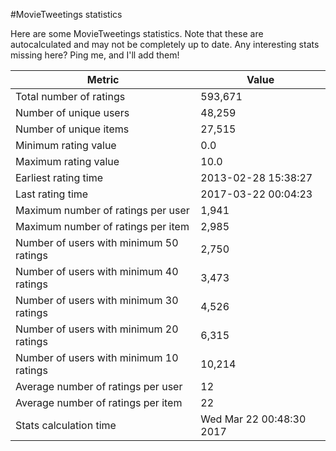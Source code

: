 #MovieTweetings statistics

Here are some MovieTweetings statistics. Note that these are autocalculated and may not be completely up to date. Any interesting stats missing here? Ping me, and I'll add them!

Metric | Value
--- | ---
Total number of ratings                 | 593,671
Number of unique users                  | 48,259
Number of unique items                  | 27,515
Minimum rating value                    | 0.0
Maximum rating value                    | 10.0
Earliest rating time                    | 2013-02-28 15:38:27
Last rating time                        | 2017-03-22 00:04:23
Maximum number of ratings per user      | 1,941
Maximum number of ratings per item      | 2,985
Number of users with minimum 50 ratings | 2,750
Number of users with minimum 40 ratings | 3,473
Number of users with minimum 30 ratings | 4,526
Number of users with minimum 20 ratings | 6,315
Number of users with minimum 10 ratings | 10,214
Average number of ratings per user      | 12
Average number of ratings per item      | 22
Stats calculation time                  | Wed Mar 22 00:48:30 2017

